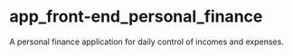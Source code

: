 # app_front-end_personal_finance
A personal finance application for daily control of incomes and expenses.
